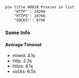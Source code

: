 
```mermaid
pie title 40618 Proxies in list
    "HTTP" : 28248
    "HTTPS": 10766
    "SOCKS" : 8746
```

### Some Info
#### Average Timeout

- mixed: 4.1s
- http: 2.3s
- https: 8.1s
- socks: 6.5s